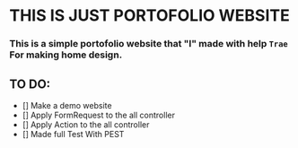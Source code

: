 # THIS IS JUST PORTOFOLIO WEBSITE

### This is a simple portofolio website that "I" made with help `Trae` For making home design.

## TO DO:

- [] Make a demo website
- [] Apply FormRequest to the all controller
- [] Apply Action to the all controller
- [] Made full Test With PEST
